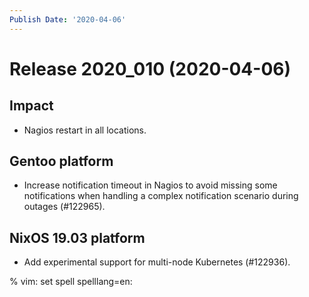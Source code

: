 ```yaml
---
Publish Date: '2020-04-06'
---
```


# Release 2020_010 (2020-04-06)

## Impact

- Nagios restart in all locations.

## Gentoo platform

- Increase notification timeout in Nagios to avoid missing some notifications
  when handling a complex notification scenario during outages (#122965).

## NixOS 19.03 platform

- Add experimental support for multi-node Kubernetes (#122936).

% vim: set spell spelllang=en:
